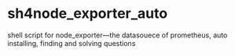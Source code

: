 # sh4node_exporter_auto
shell script for node_exporter—the datasouece of prometheus,  auto installing, finding and solving questions

